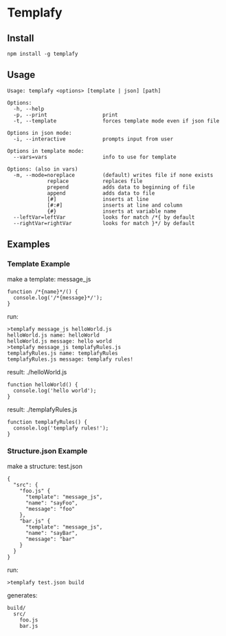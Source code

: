 Templafy
========

## Install

    npm install -g templafy

## Usage

    Usage: templafy <options> [template | json] [path]

    Options:
      -h, --help
      -p, --print                  print
      -t, --template               forces template mode even if json file

    Options in json mode:
      -i, --interactive            prompts input from user

    Options in template mode:
      --vars=vars                  info to use for template

    Options: (also in vars)
      -m, --mode=noreplace         (default) writes file if none exists
                 replace           replaces file
                 prepend           adds data to beginning of file
                 append            adds data to file
                 [#]               inserts at line
                 [#:#]             inserts at line and column
                 {#}               inserts at variable name
      --leftVar=leftVar            looks for match /*{ by default
      --rightVar=rightVar          looks for match }*/ by default


## Examples

### Template Example

  make a template: message_js

    function /*{name}*/() {
      console.log('/*{message}*/');
    }

  run:

    >templafy message_js helloWorld.js
    helloWorld.js name: helloWorld
    helloWorld.js message: hello world
    >templafy message_js templafyRules.js
    templafyRules.js name: templafyRules
    templafyRules.js message: templafy rules!

  result: ./helloWorld.js

    function helloWorld() {
      console.log('hello world');
    }


  result: ./templafyRules.js

    function templafyRules() {
      console.log('templafy rules!');
    }

### Structure.json Example

  make a structure: test.json

    {
      "src": {
        "foo.js" {
          "template": "message_js",
          "name": "sayFoo",
          "message": "foo"
        },
        "bar.js" {
          "template": "message_js",
          "name": "sayBar",
          "message": "bar"
        }
      }
    }

  run:

    >templafy test.json build

  generates:

    build/
      src/
        foo.js
        bar.js
